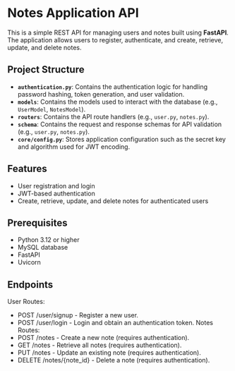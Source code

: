 # Notes Application API

This is a simple REST API for managing users and notes built using **FastAPI**. The application allows users to register, authenticate, and create, retrieve, update, and delete notes.

## Project Structure

- **`authentication.py`**: Contains the authentication logic for handling password hashing, token generation, and user validation.
- **`models`**: Contains the models used to interact with the database (e.g., `UserModel`, `NotesModel`).
- **`routers`**: Contains the API route handlers (e.g., `user.py`, `notes.py`).
- **`schema`**: Contains the request and response schemas for API validation (e.g., `user.py`, `notes.py`).
- **`core/config.py`**: Stores application configuration such as the secret key and algorithm used for JWT encoding.

## Features

- User registration and login
- JWT-based authentication
- Create, retrieve, update, and delete notes for authenticated users

## Prerequisites

- Python 3.12 or higher
- MySQL database
- FastAPI
- Uvicorn

## Endpoints

User Routes:

- POST /user/signup - Register a new user.
- POST /user/login - Login and obtain an authentication token.
Notes Routes:
- POST /notes - Create a new note (requires authentication).
- GET /notes - Retrieve all notes (requires authentication).
- PUT /notes - Update an existing note (requires authentication).
- DELETE /notes/{note_id} - Delete a note (requires authentication).
